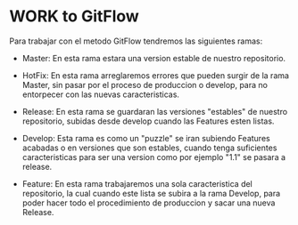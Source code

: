# WORK to GitFlow

Para trabajar con el metodo GitFlow tendremos las siguientes ramas:
- Master: En esta rama estara una version estable de nuestro repositorio.

- HotFix: En esta rama arreglaremos errores que pueden surgir de la rama Master, sin pasar por el proceso de produccion o develop, para no entorpecer con las nuevas caracteristicas.

- Release: En esta rama se guardaran las versiones "estables" de nuestro repositorio, subidas desde develop cuando las Features esten listas.

- Develop: Esta rama es como un "puzzle" se iran subiendo Features acabadas o en versiones que son estables, cuando tenga suficientes caracteristicas para ser una version como por ejemplo "1.1" se pasara a release.

- Feature: En esta rama trabajaremos una sola caracteristica del repositorio, la cual cuando este lista se subira a la rama Develop, para poder hacer todo el procedimiento de produccion y sacar una nueva Release.
